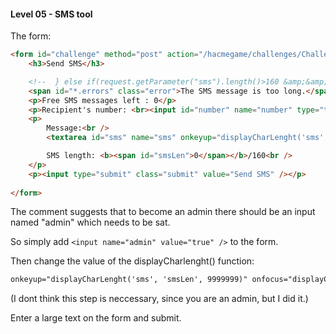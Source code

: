 #### Level 05 - SMS tool

The form:
```html
<form id="challenge" method="post" action="/hacmegame/challenges/ChallengeS28.html">
    <h3>Send SMS</h3>

    <!--  } else if(request.getParameter("sms").length()>160 &amp;&amp; !request.getParameter("admin").equals("true")) {  -->
    <span id="*.errors" class="error">The SMS message is too long.</span>
    <p>Free SMS messages left : 0</p>
    <p>Recipient's number: <br><input id="number" name="number" type="text" value="12345678" maxlength="8"/></p>
    <p>
        Message:<br />
        <textarea id="sms" name="sms" onkeyup="displayCharLenght('sms', 'smsLen', 160)" onfocus="displayCharLenght('sms', 'smsLen', 160)"></textarea><br />

        SMS length: <b><span id="smsLen">0</span></b>/160<br />
    </p>
    <p><input type="submit" class="submit" value="Send SMS" /></p>
    
</form>
```

The comment suggests that to become an admin there should be an input named "admin" which needs to be sat.

So simply add `<input name="admin" value="true" />` to the form.

Then change the value of the displayCharlenght() function:
```html
onkeyup="displayCharLenght('sms', 'smsLen', 9999999)" onfocus="displayCharLenght('sms', 'smsLen', 9999)"
```

(I dont think this step is neccessary, since you are an admin, but I did it.)

Enter a large text on the form and submit.